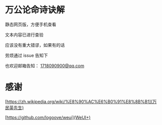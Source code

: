 
# 万公论命诗诀解

静态网页版，方便手机查看

文本内容已进行查验

应该没有重大错谬，如果有的话

劳烦通过 issue 告知下

也欢迎邮箱告知： 1718090900@qq.com

# 感谢

[https://zh.wikipedia.org/wiki/%E8%90%AC%E6%B0%91%E8%8B%B1](万民英先生)

[https://github.com/logoove/weui](WeUI+)